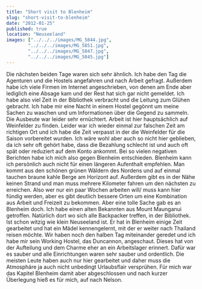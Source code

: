 ```yaml
---
title: "Short visit to Blenheim"
slug: "short-visit-to-blenheim"
date: "2012-01-25"
published: true
location: "Neuseeland"
images: ["../../../images/MG_5844.jpg",
        "../../../images/MG_5851.jpg",
        "../../../images/MG_5847.jpg",
        "../../../images/MG_5845.jpg"]
---
```


Die nächsten beiden Tage waren sich sehr ähnlich. Ich habe den Tag die Agenturen und die Hostels angefahren und nach Arbeit gefragt. Außerdem habe ich viele Firmen im Internet angeschrieben, von denen am Ende aber lediglich eine Absage kam und der Rest hat sich gar nicht gemeldet. Ich habe also viel Zeit in der Bibliothek verbracht und die Leitung zum Glühen gebracht. Ich habe mir eine Nacht in einem Hostel gegönnt um meine Sachen zu waschen und um Informationen über die Gegend zu sammeln. Die Ausbeute war leider sehr ernüchtert. Arbeit ist hier hauptsächlich auf Weinfelder zu finden. Leider war ich wieder einmal zur falschen Zeit am richtigen Ort und ich habe die Zeit verpasst in der die Weinfelder für die Saison vorbereitet wurden. Ich wäre wohl aber auch so nicht hier geblieben, da ich sehr oft gehört habe, dass die Bezahlung schlecht ist und auch oft spät oder reduziert auf dem Konto ankommt. Bei so vielen negativen Berichten habe ich mich also gegen Blenheim entschieden.
Blenheim kann ich persönlich auch nicht für einen längeren Aufenthalt empfehlen. Man kommt aus den schönen grünen Wäldern des Nordens und auf einmal tauchen braune kahle Berge am Horizont auf. Außerdem gibt es in der Nähe keinen Strand und man muss mehrere Kilometer fahren um den nächsten zu erreichen. Also wer nur ein paar Wochen arbeiten will/ muss kann hier fündig werden, aber es gibt deutlich bessere Orten um eine Kombination aus Arbeit und Freizeit zu bekommen.
Aber eine tolle Sache gab es an Blenheim doch. Ich habe einen alten Bekannten aus Mount Maunganui getroffen. Natürlich dort wo sich alle Backpacker treffen, in der Bibliothek. Ist schon witzig wie klein Neuseeland ist. Er hat in Blenheim einige Zeit gearbeitet und hat ein Mädel kennengelernt, mit der er weiter nach Thailand reisen möchte. Wir haben noch den halben Tag miteinander geredet und ich habe mir sein Working Hostel, das Duncannon, angeschaut. Dieses hat von der Aufteilung und dem Charme eher an ein Arbeitslager erinnert. Dafür war es sauber und alle Einrichtungen waren sehr sauber und ordentlich. Die meisten Leute haben auch nur hier gearbeitet und daher muss die Atmosphäre ja auch nicht unbedingt Urlaubsflair versprühen.
Für mich war das Kapitel Blenheim damit aber abgeschlossen und nach kurzer Überlegung hieß es für mich, auf nach Nelson.